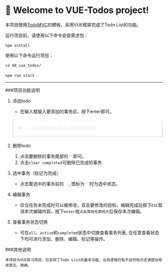 # 🚀 Welcome to VUE-Todos project!

本项目使用[TodoMVC](http://todomvc.com/)的模板，采用VUE框架完成了Todo List的功能。

运行项目前，请使用以下命令安装需求包：

```
npm install
```

使用以下命令运行项目：

```
cd 08_vue_todos/

npm run start
```
---

###项目功能说明

1. 添加todo

    + 在输入框输入要添加的事务后，按下enter即可。 

    ![searchbox](./imgs/searchbox.png)

2. 删除todo

    1. 点击要删除的事务尾部的<img src="./imgs/delete.png" height="16px" width="16px" />即可。
    2. 点击`clear completed`可删除已完成的事务

3. 选中事务（标记为完成）

    + 点击要选中的事务前的<img src="./imgs/unchecked.png" height="16px" width="16px" />, 图标为<img src="./imgs/checked.png" height="16px" width="16px" />时为选中状态。

4. 编辑事务

    + 仅当任务未完成时可以被修改，双击要修改的目标，编辑完成后按下`ESC`取消本次编辑内容，按下`enter`或`点击其他任意地方`后保存本次编辑。

5. 查看事务状态切换

    + 可在`all`、`active`和`completed`状态中切换查看事务列表, 在任意查看状态下均可进行添加、删除、编辑、标记等操作。

###其他说明

    本项目为VUE练习项目，仅实现了Todo List的基本功能，业务逻辑仍有不足的地方还请提出修改意见，谢谢。